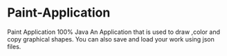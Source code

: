 # Paint-Application
Paint Application 100% Java
An Application that is used to draw ,color and copy graphical shapes.
You can also save and load your work using json files.
